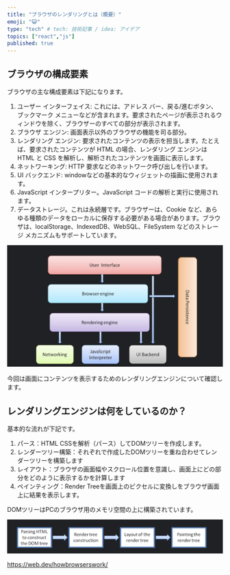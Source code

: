 ```yaml
---
title: "ブラウザのレンダリングとは（概要）"
emoji: "😺"
type: "tech" # tech: 技術記事 / idea: アイデア
topics: ["react","js"]
published: true
---
```


## ブラウザの構成要素
ブラウザの主な構成要素は下記になります。

>
1. ユーザー インターフェイス: これには、アドレス バー、戻る/進むボタン、ブックマーク メニューなどが含まれます。要求されたページが表示されるウィンドウを除く、ブラウザーのすべての部分が表示されます。
2. ブラウザ エンジン: 画面表示以外のブラウザの機能を司る部分。
3. レンダリング エンジン: 要求されたコンテンツの表示を担当します。たとえば、要求されたコンテンツが HTML の場合、レンダリング エンジンは HTML と CSS を解析し、解析されたコンテンツを画面に表示します。
4. ネットワーキング: HTTP 要求などのネットワーク呼び出しを行います。
5. UI バックエンド: windowなどの基本的なウィジェットの描画に使用されます。
6. JavaScript インタープリター。JavaScript コードの解析と実行に使用されます。
7. データストレージ。これは永続層です。ブラウザーは、Cookie など、あらゆる種類のデータをローカルに保存する必要がある場合があります。ブラウザは、localStorage、IndexedDB、WebSQL、FileSystem などのストレージ メカニズムもサポートしています。

![](/images/202303062155.png)

今回は画面にコンテンツを表示するためのレンダリングエンジンについて確認します。

## レンダリングエンジンは何をしているのか？

基本的な流れが下記です。

1. パース：HTML CSSを解析（パース）してDOMツリーを作成します。
2. レンダーツリー構築：それぞれで作成したDOMツリーを重ね合わせてレンダーツリーを構築します
3. レイアウト：ブラウザの画面幅やスクロール位置を意識し、画面上にどの部分をどのように表示するかを計算します
4. ペインティング：Render Treeを画面上のピクセルに変換しをブラウザ画面上に結果を表示します。

DOMツリーはPCのブラウザ用のメモリ空間の上に構築されています。

![](/images/2023-03-06%2022.01.25.png)



https://web.dev/howbrowserswork/

